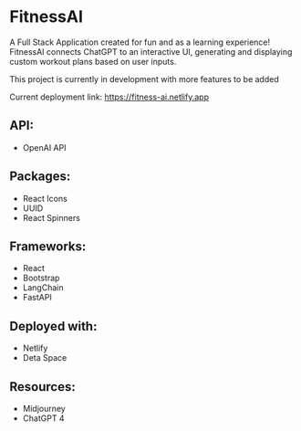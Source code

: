# FitnessAI
A Full Stack Application created for fun and as a learning experience! FitnessAI connects ChatGPT to an interactive UI, generating and displaying custom workout plans based on user inputs.

This project is currently in development with more features to be added

Current deployment link:
https://fitness-ai.netlify.app


## API:
- OpenAI API

## Packages:
- React Icons
- UUID
- React Spinners

## Frameworks:
- React
- Bootstrap
- LangChain
- FastAPI

## Deployed with:
- Netlify
- Deta Space

## Resources:
- Midjourney
- ChatGPT 4
